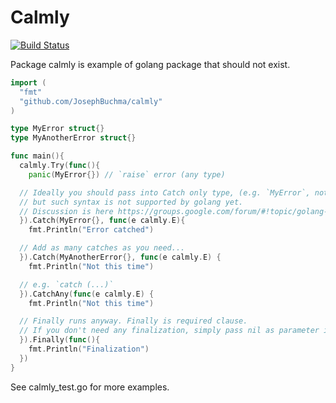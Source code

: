 # Calmly
[![Build Status](https://travis-ci.org/JosephBuchma/calmly.svg?branch=master)](https://travis-ci.org/JosephBuchma/calmly)

Package calmly is example of golang package that should not exist.

```go
import (
  "fmt"
  "github.com/JosephBuchma/calmly"
)

type MyError struct{}
type MyAnotherError struct{}

func main(){
  calmly.Try(func(){
    panic(MyError{}) // `raise` error (any type)

  // Ideally you should pass into Catch only type, (e.g. `MyError`, not `MyError{}`),
  // but such syntax is not supported by golang yet.
  // Discussion is here https://groups.google.com/forum/#!topic/golang-nuts/dYMlhyq5FpA
  }).Catch(MyError{}, func(e calmly.E){
    fmt.Println("Error catched")

  // Add as many catches as you need...  
  }).Catch(MyAnotherError{}, func(e calmly.E) {
    fmt.Println("Not this time")

  // e.g. `catch (...)`
  }).CatchAny(func(e calmly.E) {
    fmt.Println("Not this time")

  // Finally runs anyway. Finally is required clause.
  // If you don't need any finalization, simply pass nil as parameter instead of func(). 
  }).Finally(func(){
    fmt.Println("Finalization")
  })
}
```

See calmly_test.go for more examples.

